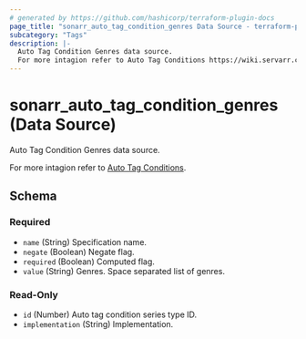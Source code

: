 ```yaml
---
# generated by https://github.com/hashicorp/terraform-plugin-docs
page_title: "sonarr_auto_tag_condition_genres Data Source - terraform-provider-sonarr"
subcategory: "Tags"
description: |-
  Auto Tag Condition Genres data source.
  For more intagion refer to Auto Tag Conditions https://wiki.servarr.com/sonarr/settings#conditions.
---
```


# sonarr_auto_tag_condition_genres (Data Source)

<!-- subcategory:Tags --> Auto Tag Condition Genres data source.
For more intagion refer to [Auto Tag Conditions](https://wiki.servarr.com/sonarr/settings#conditions).



<!-- schema generated by tfplugindocs -->
## Schema

### Required

- `name` (String) Specification name.
- `negate` (Boolean) Negate flag.
- `required` (Boolean) Computed flag.
- `value` (String) Genres. Space separated list of genres.

### Read-Only

- `id` (Number) Auto tag condition series type ID.
- `implementation` (String) Implementation.


